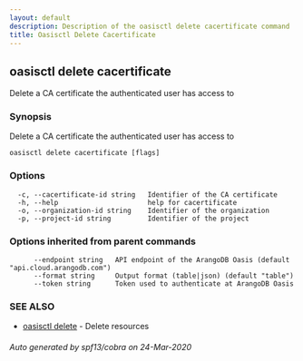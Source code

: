 ```yaml
---
layout: default
description: Description of the oasisctl delete cacertificate command
title: Oasisctl Delete Cacertificate
---
```

## oasisctl delete cacertificate

Delete a CA certificate the authenticated user has access to

### Synopsis

Delete a CA certificate the authenticated user has access to

```
oasisctl delete cacertificate [flags]
```

### Options

```
  -c, --cacertificate-id string   Identifier of the CA certificate
  -h, --help                      help for cacertificate
  -o, --organization-id string    Identifier of the organization
  -p, --project-id string         Identifier of the project
```

### Options inherited from parent commands

```
      --endpoint string   API endpoint of the ArangoDB Oasis (default "api.cloud.arangodb.com")
      --format string     Output format (table|json) (default "table")
      --token string      Token used to authenticate at ArangoDB Oasis
```

### SEE ALSO

* [oasisctl delete](oasisctl_delete.md)	 - Delete resources

###### Auto generated by spf13/cobra on 24-Mar-2020
